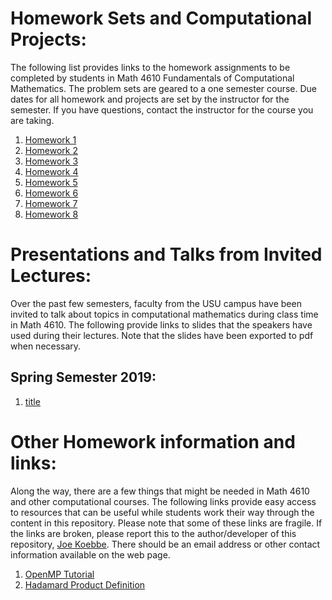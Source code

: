 # Homework Sets and Computational Projects:

The following list provides links to the homework assignments to be completed by students in Math 4610 Fundamentals of
Computational Mathematics. The problem sets are geared to a one semester course. Due dates for all homework and projects are
set by the instructor for the semester. If you have questions, contact the instructor for the course you are taking.

1. [Homework 1](https://jvkoebbe.github.io/math5610/homework/homework_01)
2. [Homework 2](https://jvkoebbe.github.io/math5610/homework/homework_02)
3. [Homework 3](https://jvkoebbe.github.io/math5610/homework/homework_03)
4. [Homework 4](https://jvkoebbe.github.io/math5610/homework/homework_04)
5. [Homework 5](https://jvkoebbe.github.io/math5610/homework/homework_05)
6. [Homework 6](https://jvkoebbe.github.io/math5610/homework/homework_06)
7. [Homework 7](https://jvkoebbe.github.io/math5610/homework/homework_07)
7. [Homework 8](https://jvkoebbe.github.io/math5610/homework/homework_08)

# Presentations and Talks from Invited Lectures:

Over the past few semesters, faculty from the USU campus have been invited to talk about topics in computational mathematics during 
class time in Math 4610. The following provide links to slides that the speakers have used during their lectures. Note that the slides
have been exported to pdf when necessary.

## Spring Semester 2019:

1. [title](https://jvkoebbe.github.io/math5610/homework/jiazhao.pdf)

# Other Homework information and links:

Along the way, there are a few things that might be needed in Math 4610 and other computational courses. The following links provide
easy access to resources that can be useful while students work their way through the content in this repository. Please note that some
of these links are fragile. If the links are broken, please report this to the author/developer of this repository,
[Joe Koebbe](http://www.math.usu.edu/~koebbe). There should be an email address or other contact information available on the web page.

1. [OpenMP Tutorial](https://computing.llnl.gov/tutorials/openMP/)
2. [Hadamard Product Definition](https://en.wikipedia.org/wiki/Hadamard_product_(matrices)/)
